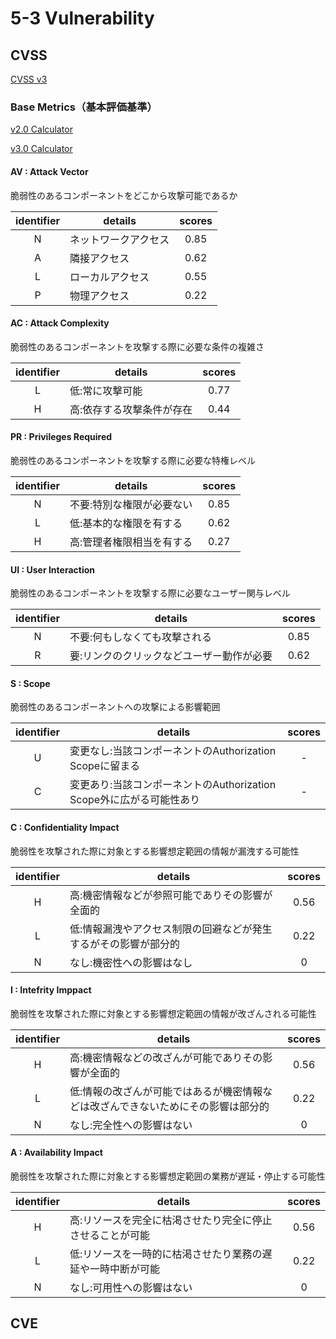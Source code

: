 # 5-3 Vulnerability
## CVSS
[CVSS v3](https://www.ipa.go.jp/security/vuln/CVSSv3.html)
### Base Metrics（基本評価基準）
[v2.0 Calculator](https://jvndb.jvn.jp/cvss/ja/v2.html)

[v3.0 Calculator](https://jvndb.jvn.jp/cvss/ja/v3.html)
#### AV : Attack Vector
脆弱性のあるコンポーネントをどこから攻撃可能であるか

| identifier | details | scores |
| :---: | ---- | :---: |
| N | ネットワークアクセス | 0.85 |
| A | 隣接アクセス | 0.62 |
| L | ローカルアクセス | 0.55 |
| P | 物理アクセス | 0.22 |

#### AC : Attack Complexity
脆弱性のあるコンポーネントを攻撃する際に必要な条件の複雑さ

| identifier | details | scores |
| :---: | ---- | :---: |
| L | 低:常に攻撃可能 | 0.77 |
| H | 高:依存する攻撃条件が存在 | 0.44 |

#### PR : Privileges Required
脆弱性のあるコンポーネントを攻撃する際に必要な特権レベル

| identifier | details | scores |
| :---: | ---- | :---: |
| N | 不要:特別な権限が必要ない | 0.85 |
| L | 低:基本的な権限を有する | 0.62 |
| H | 高:管理者権限相当を有する | 0.27 |

#### UI : User Interaction
脆弱性のあるコンポーネントを攻撃する際に必要なユーザー関与レベル

| identifier | details | scores |
| :---: | ---- | :---: |
| N | 不要:何もしなくても攻撃される | 0.85 |
| R | 要:リンクのクリックなどユーザー動作が必要 | 0.62 |

#### S : Scope
脆弱性のあるコンポーネントへの攻撃による影響範囲

| identifier | details | scores |
| :---: | ---- | :---: |
| U | 変更なし:当該コンポーネントのAuthorization Scopeに留まる | - |
| C | 変更あり:当該コンポーネントのAuthorization Scope外に広がる可能性あり | - |

#### C : Confidentiality Impact
脆弱性を攻撃された際に対象とする影響想定範囲の情報が漏洩する可能性

| identifier | details | scores |
| :---: | ---- | :---: |
| H | 高:機密情報などが参照可能でありその影響が全面的| 0.56 |
| L | 低:情報漏洩やアクセス制限の回避などが発生するがその影響が部分的 | 0.22 |
| N | なし:機密性への影響はなし | 0 |

#### I : Intefrity Imppact
脆弱性を攻撃された際に対象とする影響想定範囲の情報が改ざんされる可能性

| identifier | details | scores |
| :---: | ---- | :---: |
| H | 高:機密情報などの改ざんが可能でありその影響が全面的 | 0.56 |
| L | 低:情報の改ざんが可能ではあるが機密情報などは改ざんできないためにその影響は部分的 | 0.22 |
| N | なし:完全性への影響はない | 0 |

#### A : Availability Impact
脆弱性を攻撃された際に対象とする影響想定範囲の業務が遅延・停止する可能性

| identifier | details | scores |
| :---: | ---- | :---: |
| H | 高:リソースを完全に枯渇させたり完全に停止させることが可能 | 0.56 |
| L | 低:リソースを一時的に枯渇させたり業務の遅延や一時中断が可能 | 0.22 |
| N | なし:可用性への影響はない | 0 |

## CVE
